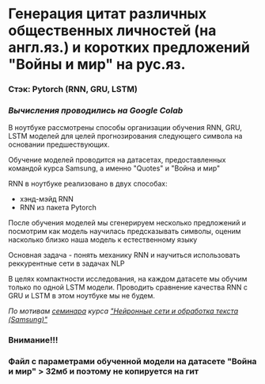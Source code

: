  # Генерация цитат различных общественных личностей (на англ.яз.) и коротких предложений "Войны и мир" на рус.яз. 
 ### Стэк: Pytorch (RNN, GRU, LSTM)
 ### *Вычисления проводились на Google Colab*

В ноутбуке рассмотрены способы организации обучения RNN, GRU, LSTM моделей для целей прогнозирования следующего символа на основании предшествующих. 

Обучение моделей проводится на датасетах, предоставленных командой курса Samsung, а именно "Quotes" и "Война и мир"

RNN в ноутбуке реализовано в двух способах:
* хэнд-мэйд RNN
* RNN из пакета Pytorch

После обучения моделей мы сгенерируем несколько предложений и посмотрим как модель научилась предсказывать символы, оценим насколько близко наша модель к естественному языку

Основная задача - понять механику RNN и научиться использовать реккурентные сети в задачах NLP

В целях компактности исследования, на каждом датасете мы обучим только по одной LSTM модели. Проводить сравнение качества RNN с GRU и LSTM в этом ноутбуке мы не будем.

*По мотивам [семинара](https://github.com/Samsung-IT-Academy/stepik-dl-nlp/blob/master/task4_RNN_name_generator.ipynb)
 курса ["Нейронные сети и обработка текста (Samsung)"](https://stepik.org/lesson/262247/step/1?unit=243130)*
 
 ### Внимание!!! 
 ### Файл с параметрами обученной модели на датасете "Война и мир" > 32мб и поэтому не копируется на гит
